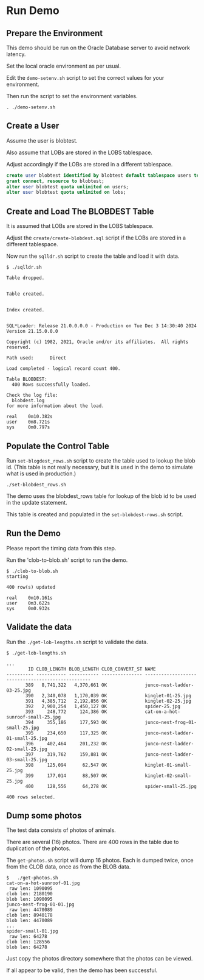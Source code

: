 

# Run Demo

## Prepare the Environment

This demo should be run on the Oracle Database server to avoid network latency.

Set the local oracle environment as per usual.

Edit the `demo-setenv.sh` script to set the correct values for your environment.

Then run the script to set the environment variables.

`. ./demo-setenv.sh`

## Create a User

Assume the user is blobtest.

Also assume that LOBs are stored in the LOBS tablespace.

Adjust accordingly if the LOBs are stored in a different tablespace.

```sql
create user blobtest identified by blobtest default tablespace users temporary tablespace temp;
grant connect, resource to blobtest;
alter user blobtest quota unlimited on users;
alter user blobtest quota unlimited on lobs;
```

## Create and Load The BLOBDEST Table

It is assumed that LOBs are stored in the LOBS tablespace.

Adjust the `create/create-blobdest.sql` script if the LOBs are stored in a different tablespace.

Now run the `sqlldr.sh` script to create the table and load it with data.

```text
$ ./sqlldr.sh

Table dropped.


Table created.


Index created.


SQL*Loader: Release 21.0.0.0.0 - Production on Tue Dec 3 14:30:40 2024
Version 21.15.0.0.0

Copyright (c) 1982, 2021, Oracle and/or its affiliates.  All rights reserved.

Path used:      Direct

Load completed - logical record count 400.

Table BLOBDEST:
  400 Rows successfully loaded.

Check the log file:
  blobdest.log
for more information about the load.

real    0m10.382s
user    0m8.721s
sys     0m0.797s

```

## Populate the Control Table

Run  `set-blogdest_rows.sh` script to create the table used to lookup the blob id.
(This table is not really necessary, but it is used in the demo to simulate what is used in production.)

`./set-blobdest_rows.sh`

The demo uses the blobdest_rows table for lookup of the blob id to be used in the update statement.

This table is created and populated in the `set-blobdest-rows.sh` script.


## Run the Demo

Please report the timing data from this step.

Run the 'clob-to-blob.sh' script to run the demo.

```text
$ ./clob-to-blob.sh
starting

400 row(s) updated

real    0m10.161s
user    0m3.622s
sys     0m0.932s
```

## Validate the data

Run the `./get-lob-lengths.sh` script to validate the data.

```text
$ ./get-lob-lengths.sh

...
        ID CLOB_LENGTH BLOB_LENGTH CLOB_CONVERT_ST NAME
---------- ----------- ----------- --------------- --------------------------------------------------
       389   8,741,322   4,370,661 OK              junco-nest-ladder-03-25.jpg
       390   2,340,078   1,170,039 OK              kinglet-01-25.jpg
       391   4,385,712   2,192,856 OK              kinglet-02-25.jpg
       392   2,900,254   1,450,127 OK              spider-25.jpg
       393     248,772     124,386 OK              cat-on-a-hot-sunroof-small-25.jpg
       394     355,186     177,593 OK              junco-nest-frog-01-small-25.jpg
       395     234,650     117,325 OK              junco-nest-ladder-01-small-25.jpg
       396     402,464     201,232 OK              junco-nest-ladder-02-small-25.jpg
       397     319,762     159,881 OK              junco-nest-ladder-03-small-25.jpg
       398     125,094      62,547 OK              kinglet-01-small-25.jpg
       399     177,014      88,507 OK              kinglet-02-small-25.jpg
       400     128,556      64,278 OK              spider-small-25.jpg

400 rows selected.
```

## Dump some photos

The test data consists of photos of animals.

There are several (16) photos.  There are 400 rows in the table due to duplication of the photos.

The `get-photos.sh` script will dump 16 photos.  Each is dumped twice, once from the CLOB data, once as from the BLOB data.

```text
$   ./get-photos.sh
cat-on-a-hot-sunroof-01.jpg
 raw len: 1090095
clob len: 2180190
blob len: 1090095
junco-nest-frog-01-01.jpg
 raw len: 4470089
clob len: 8940178
blob len: 4470089
...
spider-small-01.jpg
 raw len: 64278
clob len: 128556
blob len: 64278
```

Just copy the photos directory somewhere that the photos can be viewed.

If all appear to be valid, then the demo has been successful.




